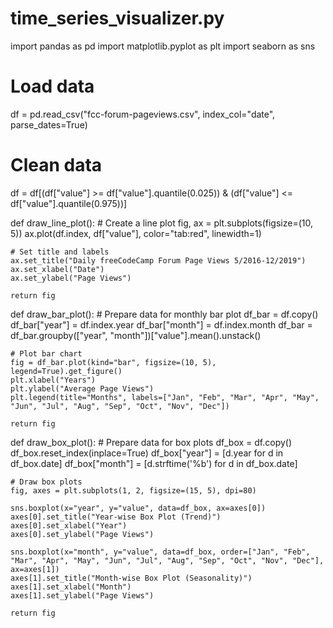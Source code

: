 # time_series_visualizer.py

import pandas as pd
import matplotlib.pyplot as plt
import seaborn as sns

# Load data
df = pd.read_csv("fcc-forum-pageviews.csv", index_col="date", parse_dates=True)

# Clean data
df = df[(df["value"] >= df["value"].quantile(0.025)) & (df["value"] <= df["value"].quantile(0.975))]

def draw_line_plot():
    # Create a line plot
    fig, ax = plt.subplots(figsize=(10, 5))
    ax.plot(df.index, df["value"], color="tab:red", linewidth=1)
    
    # Set title and labels
    ax.set_title("Daily freeCodeCamp Forum Page Views 5/2016-12/2019")
    ax.set_xlabel("Date")
    ax.set_ylabel("Page Views")
    
    return fig

def draw_bar_plot():
    # Prepare data for monthly bar plot
    df_bar = df.copy()
    df_bar["year"] = df.index.year
    df_bar["month"] = df.index.month
    df_bar = df_bar.groupby(["year", "month"])["value"].mean().unstack()
    
    # Plot bar chart
    fig = df_bar.plot(kind="bar", figsize=(10, 5), legend=True).get_figure()
    plt.xlabel("Years")
    plt.ylabel("Average Page Views")
    plt.legend(title="Months", labels=["Jan", "Feb", "Mar", "Apr", "May", "Jun", "Jul", "Aug", "Sep", "Oct", "Nov", "Dec"])
    
    return fig

def draw_box_plot():
    # Prepare data for box plots
    df_box = df.copy()
    df_box.reset_index(inplace=True)
    df_box["year"] = [d.year for d in df_box.date]
    df_box["month"] = [d.strftime('%b') for d in df_box.date]
    
    # Draw box plots
    fig, axes = plt.subplots(1, 2, figsize=(15, 5), dpi=80)
    
    sns.boxplot(x="year", y="value", data=df_box, ax=axes[0])
    axes[0].set_title("Year-wise Box Plot (Trend)")
    axes[0].set_xlabel("Year")
    axes[0].set_ylabel("Page Views")
    
    sns.boxplot(x="month", y="value", data=df_box, order=["Jan", "Feb", "Mar", "Apr", "May", "Jun", "Jul", "Aug", "Sep", "Oct", "Nov", "Dec"], ax=axes[1])
    axes[1].set_title("Month-wise Box Plot (Seasonality)")
    axes[1].set_xlabel("Month")
    axes[1].set_ylabel("Page Views")
    
    return fig
